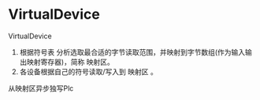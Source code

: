 # VirtualDevice
VirtualDevice

1. 根据符号表 分析选取最合适的字节读取范围，并映射到字节数组(作为输入输出映射寄存器)，简称 映射区。
2. 各设备根据自己的符号读取/写入到 映射区 。

从映射区异步独写Plc
